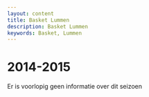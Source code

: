 ```yaml
---
layout: content
title: Basket Lummen
description: Basket Lummen
keywords: Basket, Lummen
---
```


# 2014-2015

Er is voorlopig geen informatie over dit seizoen